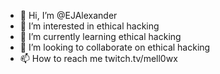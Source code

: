 - 👋 Hi, I’m @EJAlexander
- 👀 I’m interested in ethical hacking
- 🌱 I’m currently learning ethical hacking
- 💞️ I’m looking to collaborate on ethical hacking
- 📫 How to reach me twitch.tv/mell0wx

<!---
EJAlexander/EJAlexander is a ✨ special ✨ repository because its `README.md` (this file) appears on your GitHub profile.
You can click the Preview link to take a look at your changes.
--->
